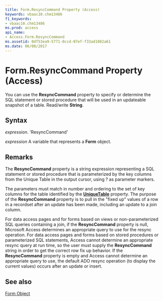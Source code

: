 ```yaml
---
title: Form.ResyncCommand Property (Access)
keywords: vbaac10.chm13486
f1_keywords:
- vbaac10.chm13486
ms.prod: access
api_name:
- Access.Form.ResyncCommand
ms.assetid: 0df53ea9-5771-0ccd-07ef-f33ad1082a61
ms.date: 06/08/2017
---
```



# Form.ResyncCommand Property (Access)

You can use the  **ResyncCommand** property to specify or determine the SQL statement or stored procedure that will be used in an updateable snapshot of a table. Read/write **String**.


## Syntax

 _expression_. 'ResyncCommand'

 _expression_ A variable that represents a **Form** object.


## Remarks

The  **ResyncCommand** property is a string expression representing a SQL statement or stored procedure that is parameterized by the key columns from the Unique Table in the output cursor, using ? as parameter markers.

The parameters must match in number and ordering to the set of key columns for the table identified by the  **[UniqueTable](Access.Form.UniqueTable.md)** property. The purpose of the **ResyncCommand** property is to pull in the "fixed up" values of a row in a recordset after an update has been made, including an update to a join column.

For data access pages and for forms based on views or non-parameterized SQL queries containing a join, if the  **ResyncCommand** property is null, Microsoft Access determines an appropriate query to use for the resync operation. For data access pages and forms based on stored procedures or parameterized SQL statements, Access cannot determine an appropriate resync query at run time, so the user must supply the **ResyncCommand** string in order to get the correct row fix up behavior. If the **ResyncCommand** property is empty and Access cannot determine an appropriate query to use, the default ADO resync operation (to display the current values) occurs after an update or insert.


## See also


[Form Object](Access.Form.md)

